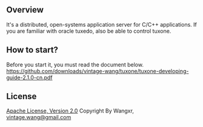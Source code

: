 ## Overview

It's a distributed, open-systems application server for C/C++ applications.
If you are familiar with oracle tuxedo, also be able to control tuxone.

## How to start?

Before you start it, you must read the document below.
https://github.com/downloads/vintage-wang/tuxone/tuxone-developing-guide-2.1.0-cn.pdf

## License

[Apache License, Version 2.0](http://www.apache.org/licenses/LICENSE-2.0.html)
Copyright By Wangxr, vintage.wang@gmail.com
